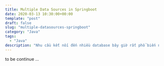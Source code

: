 ```yaml
---
title: Multiple Data Sources in Springboot
date: 2020-03-13 10:30:00+00:00
template: "post"
draft: false
slug: "multiple-datasources-springboot"
category: "Java"
tags:
  - "Java"
description: "Nhu cầu kết nối đến nhiều database bây giờ rất phổ biến nếu làm việc về multi-tenancy hay ecommerce, RDBMS và noSQL cũng được"
---
```


to be continue ...

